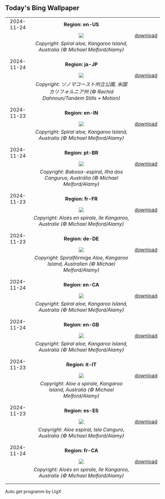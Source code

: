 ## Today's Bing Wallpaper
|      |      |      |
| :----: | :----: | :----: |
|2024-11-24|**Region: en-US**||
||![](https://www.bing.com/th?id=OHR.FibonacciAloe_EN-US5137471725_UHD.jpg&pid=hp&w=1152&h=648&rs=1&c=4)| [download](https://www.bing.com/th?id=OHR.FibonacciAloe_EN-US5137471725_UHD.jpg)|
||*Copyright: Spiral aloe, Kangaroo Island, Australia (© Michael Melford/Alamy)*
||
|||
|2024-11-24|**Region: ja-JP**||
||![](https://www.bing.com/th?id=OHR.SonomaCoast_JA-JP5834035051_UHD.jpg&pid=hp&w=1152&h=648&rs=1&c=4)| [download](https://www.bing.com/th?id=OHR.SonomaCoast_JA-JP5834035051_UHD.jpg)|
||*Copyright: ソノマコースト州立公園, 米国 カリフォルニア州 (© Rachid Dahnoun/Tandem Stills + Motion)*
||
|||
|2024-11-23|**Region: en-IN**||
||![](https://www.bing.com/th?id=OHR.FibonacciAloe_EN-IN9508407386_UHD.jpg&pid=hp&w=1152&h=648&rs=1&c=4)| [download](https://www.bing.com/th?id=OHR.FibonacciAloe_EN-IN9508407386_UHD.jpg)|
||*Copyright: Spiral aloe, Kangaroo Island, Australia (© Michael Melford/Alamy)*
||
|||
|2024-11-24|**Region: pt-BR**||
||![](https://www.bing.com/th?id=OHR.FibonacciAloe_PT-BR0422432793_UHD.jpg&pid=hp&w=1152&h=648&rs=1&c=4)| [download](https://www.bing.com/th?id=OHR.FibonacciAloe_PT-BR0422432793_UHD.jpg)|
||*Copyright: Babosa-espiral, Ilha dos Cangurus, Austrália (© Michael Melford/Alamy)*
||
|||
|2024-11-23|**Region: fr-FR**||
||![](https://www.bing.com/th?id=OHR.FibonacciAloe_FR-FR2896003531_UHD.jpg&pid=hp&w=1152&h=648&rs=1&c=4)| [download](https://www.bing.com/th?id=OHR.FibonacciAloe_FR-FR2896003531_UHD.jpg)|
||*Copyright: Aloès en spirale, île Kangaroo, Australie (© Michael Melford/Alamy)*
||
|||
|2024-11-23|**Region: de-DE**||
||![](https://www.bing.com/th?id=OHR.FibonacciAloe_DE-DE3602004497_UHD.jpg&pid=hp&w=1152&h=648&rs=1&c=4)| [download](https://www.bing.com/th?id=OHR.FibonacciAloe_DE-DE3602004497_UHD.jpg)|
||*Copyright: Spiralförmige Aloe, Kangaroo Island, Australien (© Michael Melford/Alamy)*
||
|||
|2024-11-24|**Region: en-CA**||
||![](https://www.bing.com/th?id=OHR.FibonacciAloe_EN-CA1929331075_UHD.jpg&pid=hp&w=1152&h=648&rs=1&c=4)| [download](https://www.bing.com/th?id=OHR.FibonacciAloe_EN-CA1929331075_UHD.jpg)|
||*Copyright: Spiral aloe, Kangaroo Island, Australia (© Michael Melford/Alamy)*
||
|||
|2024-11-24|**Region: en-GB**||
||![](https://www.bing.com/th?id=OHR.FibonacciAloe_EN-GB8183049694_UHD.jpg&pid=hp&w=1152&h=648&rs=1&c=4)| [download](https://www.bing.com/th?id=OHR.FibonacciAloe_EN-GB8183049694_UHD.jpg)|
||*Copyright: Spiral aloe, Kangaroo Island, Australia (© Michael Melford/Alamy)*
||
|||
|2024-11-23|**Region: it-IT**||
||![](https://www.bing.com/th?id=OHR.FibonacciAloe_IT-IT7618166733_UHD.jpg&pid=hp&w=1152&h=648&rs=1&c=4)| [download](https://www.bing.com/th?id=OHR.FibonacciAloe_IT-IT7618166733_UHD.jpg)|
||*Copyright: Aloe a spirale, Kangaroo Island, Australia (© Michael Melford/Alamy)*
||
|||
|2024-11-23|**Region: es-ES**||
||![](https://www.bing.com/th?id=OHR.FibonacciAloe_ES-ES2796098950_UHD.jpg&pid=hp&w=1152&h=648&rs=1&c=4)| [download](https://www.bing.com/th?id=OHR.FibonacciAloe_ES-ES2796098950_UHD.jpg)|
||*Copyright: Aloe espiral, Isla Canguro, Australia (© Michael Melford/Alamy)*
||
|||
|2024-11-24|**Region: fr-CA**||
||![](https://www.bing.com/th?id=OHR.FibonacciAloe_FR-CA8173645848_UHD.jpg&pid=hp&w=1152&h=648&rs=1&c=4)| [download](https://www.bing.com/th?id=OHR.FibonacciAloe_FR-CA8173645848_UHD.jpg)|
||*Copyright: Aloès en spirale, île Kangaroo, Australie (© Michael Melford/Alamy)*
||
|||

Auto get programm by LtgX
